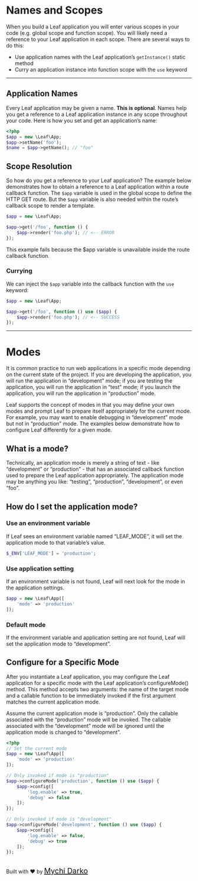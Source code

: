 # Names and Scopes
When you build a Leaf application you will enter various scopes in your code (e.g. global scope and function scope). You will likely need a reference to your Leaf application in each scope. There are several ways to do this:

- Use application names with the Leaf application’s `getInstance()` static method
- Curry an application instance into function scope with the `use` keyword

<hr>

## Application Names
Every Leaf application may be given a name. **This is optional**. Names help you get a reference to a Leaf application instance in any scope throughout your code. Here is how you set and get an application’s name:

```php
<?php
$app = new \Leaf\App;
$app->setName('foo');
$name = $app->getName(); // "foo"
```

## Scope Resolution
So how do you get a reference to your Leaf application? The example below demonstrates how to obtain a reference to a Leaf application within a route callback function. The `$app` variable is used in the global scope to define the HTTP GET route. But the `$app` variable is also needed within the route’s callback scope to render a template.

```php
$app = new \Leaf\App;

$app->get('/foo', function () {
    $app->render('foo.php'); // <-- ERROR
});
```
This example fails because the $app variable is unavailable inside the route callback function.

### Currying
We can inject the `$app` variable into the callback function with the `use` keyword:
```php
$app = new \Leaf\App;

$app->get('/foo', function () use ($app) {
    $app->render('foo.php'); // <-- SUCCESS
});
```

<hr>

# Modes
It is common practice to run web applications in a specific mode depending on the current state of the project. If you are developing the application, you will run the application in “development” mode; if you are testing the application, you will run the application in “test” mode; if you launch the application, you will run the application in “production” mode.

Leaf supports the concept of modes in that you may define your own modes and prompt Leaf to prepare itself appropriately for the current mode. For example, you may want to enable debugging in “development” mode but not in “production” mode. The examples below demonstrate how to configure Leaf differently for a given mode.

## What is a mode?
Technically, an application mode is merely a string of text - like “development” or “production” - that has an associated callback function used to prepare the Leaf application appropriately. The application mode may be anything you like: “testing”, “production”, “development”, or even “foo”.

## How do I set the application mode?
### Use an environment variable
If Leaf sees an environment variable named “LEAF_MODE”, it will set the application mode to that variable’s value.
```php
$_ENV['LEAF_MODE'] = 'production';
```

### Use application setting
If an environment variable is not found, Leaf will next look for the mode in the application settings.
```php
$app = new \Leaf\App([
    'mode' => 'production'
]);
```

### Default mode
If the environment variable and application setting are not found, Leaf will set the application mode to “development”.

## Configure for a Specific Mode
After you instantiate a Leaf application, you may configure the Leaf application for a specific mode with the Leaf application’s configureMode() method. This method accepts two arguments: the name of the target mode and a callable function to be immediately invoked if the first argument matches the current application mode.

Assume the current application mode is “production”. Only the callable associated with the “production” mode will be invoked. The callable associated with the “development” mode will be ignored until the application mode is changed to “development”.

```php
<?php
// Set the current mode
$app = new \Leaf\App([
    'mode' => 'production'
]);

// Only invoked if mode is "production"
$app->configureMode('production', function () use ($app) {
    $app->config([
        'log.enable' => true,
        'debug' => false
	]);
});

// Only invoked if mode is "development"
$app->configureMode('development', function () use ($app) {
    $app->config([
        'log.enable' => false,
        'debug' => true
	]);
});
```

<br>
Built with ❤ by <a href="https://mychi.netlify.com" style="font-size: 20px; color: #111;" target="_blank">Mychi Darko</a>